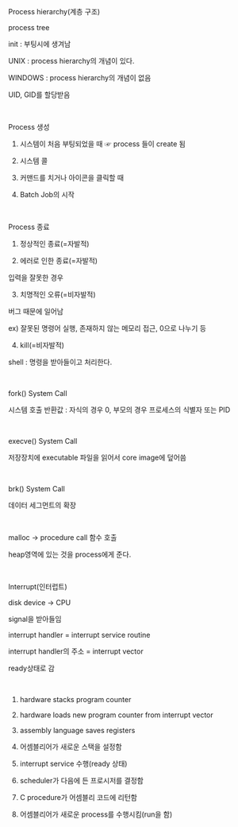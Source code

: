 Process hierarchy(계층 구조)

process tree

init : 부팅시에 생겨남

UNIX : process hierarchy의 개념이 있다.

WINDOWS : process hierarchy의 개념이 없음

UID, GID를 할당받음

​

Process 생성

1. 시스템이 처음 부팅되었을 때 ☞ process 들이 create 됨

2. 시스템 콜

3. 커맨드를 치거나 아이콘을 클릭할 때

4. Batch Job의 시작

​

Process 종료

1. 정상적인 종료(=자발적)

2. 에러로 인한 종료(=자발적)

입력을 잘못한 경우

3. 치명적인 오류(=비자발적)

버그 때문에 일어남

ex) 잘못된 명령어 실행, 존재하지 않는 메모리 접근, 0으로 나누기 등

4. kill(=비자발적)

shell : 명령을 받아들이고 처리한다.

​

fork() System Call

시스템 호출 반환값 : 자식의 경우 0, 부모의 경우 프로세스의 식별자 또는 PID

​

execve() System Call

저장장치에 executable 파일을 읽어서 core image에 덮어씀

​

brk() System Call

데이터 세그먼트의 확장

​

malloc → procedure call 함수 호출

heap영역에 있는 것을 process에게 준다.

​

Interrupt(인터럽트)

disk device → CPU

signal을 받아들임

interrupt handler = interrupt service routine

interrupt handler의 주소 = interrupt vector

ready상태로 감

​

1. hardware stacks program counter

2. hardware loads new program counter from interrupt vector

3. assembly language saves registers

4. 어셈블리어가 새로운 스택을 설정함

5. interrupt service 수행(ready 상태)

6. scheduler가 다음에 든 프로시저를 결정함

7. C procedure가 어셈블리 코드에 리턴함

8. 어셈블리어가 새로운 process를 수행시킴(run을 함)

​
